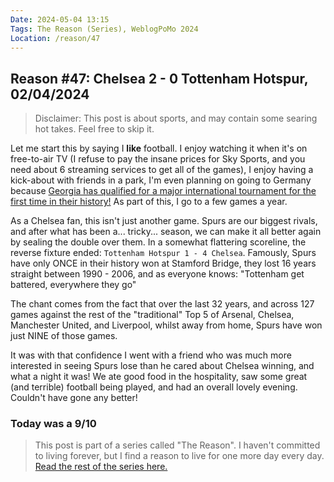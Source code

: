 ```yaml
---
Date: 2024-05-04 13:15
Tags: The Reason (Series), WeblogPoMo 2024
Location: /reason/47
---
```


## Reason #47: Chelsea 2 - 0 Tottenham Hotspur,  02/04/2024
>Disclaimer: This post is about sports, and may contain some searing hot takes. Feel free to skip it.

Let me start this by saying I **like** football. I enjoy watching it when it's on free-to-air TV (I refuse to pay the insane prices for Sky Sports, and you need about 6 streaming services to get all of the games), I enjoy having a kick-about with friends in a park, I'm even planning on going to Germany because [Georgia has qualified for a major international tournament for the first time in their history!](https://www.uefa.com/euro2024/news/028b-1a82861777b8-02b917bac211-1000--georgia-breakthrough-built-on-years-of-development/) As part of this, I go to a few games a year. 

As a Chelsea fan, this isn't just another game. Spurs are our biggest rivals, and after what has been a... tricky... season, we can make it all better again by sealing the double over them. In a somewhat flattering scoreline, the reverse fixture ended: `Tottenham Hotspur 1 - 4 Chelsea`. Famously, Spurs have only ONCE in their history won at Stamford Bridge, they lost 16 years straight between 1990 - 2006, and as everyone knows: "Tottenham get battered, everywhere they go"


The chant comes from the fact that over the last 32 years, and across 127 games against the rest of the "traditional" Top 5 of Arsenal, Chelsea, Manchester United, and Liverpool, whilst away from home, Spurs have won just NINE of those games.

It was with that confidence I went with a friend who was much more interested in seeing Spurs lose than he cared about Chelsea winning, and what a night it was! We ate good food in the hospitality, saw some great (and terrible) football being played, and had an overall lovely evening. Couldn't have gone any better!

### Today was a 9/10

>This post is part of a series called "The Reason". I haven't committed to living forever, but I find a reason to live for one more day every day. [Read the rest of the series here.](/reason/)